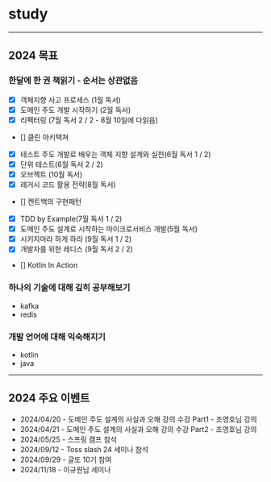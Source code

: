 # study

--- 

## 2024 목표

### 한달에 한 권 책읽기 - 순서는 상관없음

- [x] 객체지향 사고 프로세스 (1월 독서)
- [x] 도메인 주도 개발 시작하기 (2월 독서)
- [x] 리펙터링 (7월 독서 2 / 2 - 8월 10일에 다읽음)
- [] 클린 아키텍쳐
- [x] 테스트 주도 개발로 배우는 객체 지향 설계와 실천(6월 독서 1 / 2)
- [x] 단위 테스트(6월 독서 2 / 2)
- [x] 오브젝트 (10월 독서)
- [x] 레거시 코드 활용 전략(8월 독서)
- [] 켄트백의 구현패턴
- [x] TDD by Example(7월 독서 1 / 2)
- [x] 도메인 주도 설계로 시작하는 마이크로서비스 개발(5월 독서)
- [x] 시키지마라 하게 하라 (9월 독서 1 / 2)
- [x] 개발자를 위한 레디스 (9월 독서 2 / 2)
- [] Kotlin In Action

### 하나의 기술에 대해 깊히 공부해보기
- kafka
- redis


### 개발 언어에 대해 익숙해지기
- kotlin
- java

---

## 2024 주요 이벤트 

- 2024/04/20 - 도메인 주도 설계의 사실과 오해 강의 수강 Part1 - 조영호님 강의
- 2024/04/21 - 도메인 주도 설계의 사실과 오해 강의 수강 Part2 - 조영호님 강의
- 2024/05/25 - 스프링 캠프 참석
- 2024/09/12 - Toss slash 24 세미나 참석
- 2024/09/29 - 글또 10기 참여
- 2024/11/18 - 이규원님 세미나
